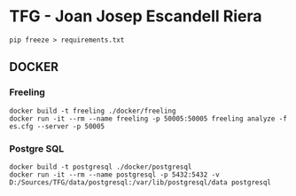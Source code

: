 # TFG - Joan Josep Escandell Riera

```
pip freeze > requirements.txt
```

## DOCKER 

### Freeling

```
docker build -t freeling ./docker/freeling
docker run -it --rm --name freeling -p 50005:50005 freeling analyze -f es.cfg --server -p 50005
```

### Postgre SQL

```
docker build -t postgresql ./docker/postgresql
docker run -it --rm --name postgresql -p 5432:5432 -v D:/Sources/TFG/data/postgresql:/var/lib/postgresql/data postgresql
```
